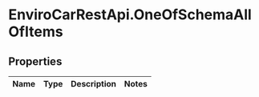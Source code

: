 # EnviroCarRestApi.OneOfSchemaAllOfItems

## Properties
Name | Type | Description | Notes
------------ | ------------- | ------------- | -------------
